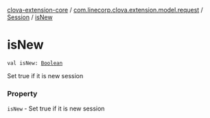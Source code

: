 [clova-extension-core](../../index.md) / [com.linecorp.clova.extension.model.request](../index.md) / [Session](index.md) / [isNew](./is-new.md)

# isNew

`val isNew: `[`Boolean`](https://kotlinlang.org/api/latest/jvm/stdlib/kotlin/-boolean/index.html)

Set true if it is new session

### Property

`isNew` - Set true if it is new session